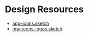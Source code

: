 # Design Resources

- [app-icons.sketch](app-icons.sketch)
- [mw-icons-logos.sketch](mw-icons-logos.sketch)
